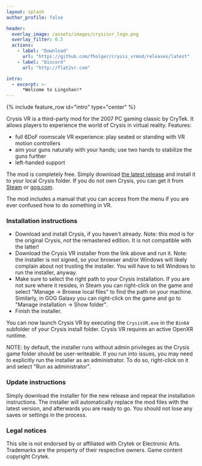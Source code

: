 ```yaml
---
layout: splash
author_profile: false

header:
  overlay_image: /assets/images/crysisvr_logo.png
  overlay_filter: 0.5
  actions:
    - label: "Download"
      url: "https://github.com/fholger/crysis_vrmod/releases/latest"
    - label: "Discord"
      url: "http://flat2vr.com"

intro:
  - excerpt: >-
      *Welcome to Lingshan!*
---
```


{% include feature_row id="intro" type="center" %}

Crysis VR is a third-party mod for the 2007 PC gaming classic by CryTek. It allows players to experience the world of Crysis in virtual reality. Features:

- full 6DoF roomscale VR experience: play seated or standing with VR motion controllers
- aim your guns naturally with your hands; use two hands to stabilize the guns further
- left-handed support

The mod is completely free. Simply download [the latest release](https://github.com/fholger/crysis_vrmod/releases/latest)
and install it to your local Crysis folder. If you do not own Crysis, you can get it from
[Steam](https://store.steampowered.com/sub/987/) or
[gog.com](https://www.gog.com/en/game/crysis).

The mod includes a manual that you can access from the menu if you are ever confused how to do something in VR.


### Installation instructions

- Download and install Crysis, if you haven't already. Note: this mod is for the original Crysis, *not* the remastered edition. It is not compatible with the latter!
- Download the Crysis VR installer from the link above and run it. Note: the installer is not signed, so your browser and/or Windows will likely complain about not trusting the installer. You will have to tell Windows to run the installer, anyway.
- Make sure to select the right path to your Crysis installation. If you are not sure where it resides, in Steam you can right-click on the game and select "Manage -> Browse local files" to find the path on your machine. Similarly, in GOG Galaxy you can right-click on the game and go to "Manage installation -> Show folder".
- Finish the installer.

You can now launch Crysis VR by executing the `CrysisVR.exe` in the `Bin64` subfolder of your Crysis install folder. Crysis VR requires an active OpenXR runtime.

NOTE: by default, the installer runs without admin privileges as the Crysis game folder should be user-writeable.
If you run into issues, you may need to explicitly run the installer as an administrator.
To do so, right-click on it and select "Run as administrator".

### Update instructions

Simply download the installer for the new release and repeat the installation instructions. The installer will automatically replace the mod files with the latest version, and afterwards you are ready to go. You should not lose any saves or settings in the process.

### Legal notices

This site is not endorsed by or affiliated with Crytek or Electronic Arts.  Trademarks are the property of their respective owners. Game content copyright Crytek.